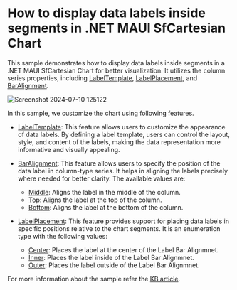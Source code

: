 # How to display data labels inside segments in .NET MAUI SfCartesian Chart

This sample demonstrates how to display data labels inside segments in a .NET MAUI SfCartesian Chart for better visualization. It utilizes the column series properties, including [LabelTemplate](https://help.syncfusion.com/cr/maui/Syncfusion.Maui.Charts.ChartSeries.html#Syncfusion_Maui_Charts_ChartSeries_LabelTemplate), [LabelPlacement](https://help.syncfusion.com/cr/maui/Syncfusion.Maui.Charts.ChartDataLabelSettings.html#Syncfusion_Maui_Charts_ChartDataLabelSettings_LabelPlacement), and [BarAlignment](https://help.syncfusion.com/cr/maui/Syncfusion.Maui.Charts.CartesianDataLabelSettings.html#Syncfusion_Maui_Charts_CartesianDataLabelSettings_BarAlignment).

![Screenshot 2024-07-10 125122](https://github.com/SyncfusionExamples/How-to-display-data-labels-inside-segments-in-.NET-MAUI-SfCartesian-Chart/assets/124584591/d7bd2fba-715c-4c01-8e91-eb63b2698906)

In this sample, we customize the chart using following features.

* [LabelTemplate](https://help.syncfusion.com/cr/maui/Syncfusion.Maui.Charts.ChartSeries.html#Syncfusion_Maui_Charts_ChartSeries_LabelTemplate): This feature allows users to customize the appearance of data labels. By defining a label template, users can control the layout, style, and content of the labels, making the data representation more informative and visually appealing.

* [BarAlignment](https://help.syncfusion.com/cr/maui/Syncfusion.Maui.Charts.CartesianDataLabelSettings.html#Syncfusion_Maui_Charts_CartesianDataLabelSettings_BarAlignment): This feature allows users to specify the position of the data label in column-type series. It helps in aligning the labels precisely where needed for better clarity. The available values are:

    * [Middle](https://help.syncfusion.com/cr/maui/Syncfusion.Maui.Charts.DataLabelAlignment.html#Syncfusion_Maui_Charts_DataLabelAlignment_Middle): Aligns the label in the middle of the column.
    * [Top](https://help.syncfusion.com/cr/maui/Syncfusion.Maui.Charts.DataLabelAlignment.html#Syncfusion_Maui_Charts_DataLabelAlignment_Top): Aligns the label at the top of the column.
    * [Bottom](https://help.syncfusion.com/cr/maui/Syncfusion.Maui.Charts.DataLabelAlignment.html#Syncfusion_Maui_Charts_DataLabelAlignment_Bottom): Aligns the label at the bottom of the column.
 
* [LabelPlacement](https://help.syncfusion.com/cr/maui/Syncfusion.Maui.Charts.ChartDataLabelSettings.html#Syncfusion_Maui_Charts_ChartDataLabelSettings_LabelPlacement): This feature provides support for placing data labels in specific positions relative to the chart segments. It is an enumeration type with the following values:

    * [Center](https://help.syncfusion.com/cr/maui/Syncfusion.Maui.Charts.DataLabelPlacement.html#Syncfusion_Maui_Charts_DataLabelPlacement_Center): Places the label at the center of the Label Bar Alignmnet.
    * [Inner](https://help.syncfusion.com/cr/maui/Syncfusion.Maui.Charts.DataLabelPlacement.html#Syncfusion_Maui_Charts_DataLabelPlacement_Inner): Places the label inside of the Label Bar Alignmnet.
    * [Outer](https://help.syncfusion.com/cr/maui/Syncfusion.Maui.Charts.DataLabelPlacement.html#Syncfusion_Maui_Charts_DataLabelPlacement_Outer): Places the label outside of the Label Bar Alignmnet.

For more information about the sample refer the [KB article]().
